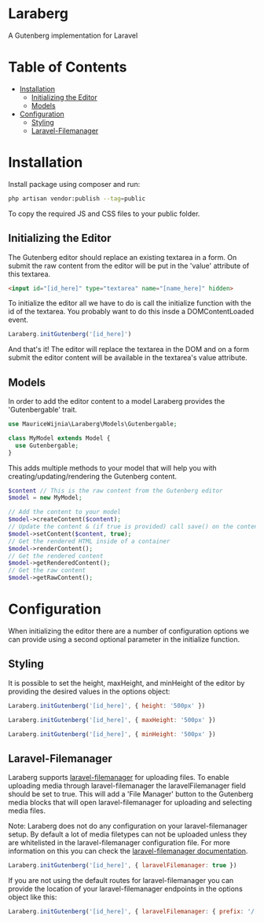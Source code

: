 # Laraberg <!-- omit in toc -->
A Gutenberg implementation for Laravel

# Table of Contents <!-- omit in toc -->
- [Installation](#installation)
  - [Initializing the Editor](#initializing-the-editor)
  - [Models](#models)
- [Configuration](#configuration)
  - [Styling](#styling)
  - [Laravel-Filemanager](#laravel-filemanager)

# Installation

Install package using composer and run:

```bash
php artisan vendor:publish --tag=public
```
To copy the required JS and CSS files to your public folder.

## Initializing the Editor

The Gutenberg editor should replace an existing textarea in a form. On submit the raw content from the editor will be put in the 'value' attribute of this textarea.

```html
<input id="[id_here]" type="textarea" name="[name_here]" hidden>
```

To initialize the editor all we have to do is call the initialize function with the id of the textarea. You probably want to do this insde a DOMContentLoaded event.

```js
Laraberg.initGutenberg('[id_here]')
```

And that's it! The editor will replace the textarea in the DOM and on a form submit the editor content will be available in the textarea's value attribute.

## Models

In order to add the editor content to a model Laraberg provides the 'Gutenbergable' trait.

```php
use MauriceWijnia\Laraberg\Models\Gutenbergable;

class MyModel extends Model {
  use Gutenbergable;
}
```

This adds multiple methods to your model that will help you with creating/updating/rendering the Gutenberg content.

```php
$content // This is the raw content from the Gutenberg editor
$model = new MyModel;

// Add the content to your model
$model->createContent($content); 
// Update the content & (if true is provided) call save() on the content object
$model->setContent($content, true);
// Get the rendered HTML inside of a container
$model->renderContent();
// Get the rendered content
$model->getRenderedContent();
// Get the raw content
$model->getRawContent();
```

# Configuration

When initializing the editor there are a number of configuration options we can provide using a second optional parameter in the initialize function.

## Styling

It is possible to set the height, maxHeight, and minHeight of the editor by providing the desired values in the options object:

```js
Laraberg.initGutenberg('[id_here]', { height: '500px' })
```

```js
Laraberg.initGutenberg('[id_here]', { maxHeight: '500px' })
```

```js
Laraberg.initGutenberg('[id_here]', { minHeight: '500px' })
```

## Laravel-Filemanager

Laraberg supports [laravel-filemanager](https://unisharp.github.io/laravel-filemanager/) for uploading files. To enable uploading media through laravel-filemanager the laravelFilemanager field should be set to true. This will add a 'File Manager' button to the Gutenberg media blocks that will open laravel-filemanager for uploading and selecting media files.

Note: Laraberg does not do any configuration on your laravel-filemanager setup. By default a lot of media filetypes can not be uploaded unless they are whitelisted in the laravel-filemanager configuration file. For more information on this you can check the [laravel-filemanager documentation](https://unisharp.github.io/laravel-filemanager/config).

```js
Laraberg.initGutenberg('[id_here]', { laravelFilemanager: true })
```

If you are not using the default routes for laravel-filemanager you can provide the location of your laravel-filemanager endpoints in the options object like this:

```js
Laraberg.initGutenberg('[id_here]', { laravelFilemanager: { prefix: '/[lfm_prefix_here]' } })
```